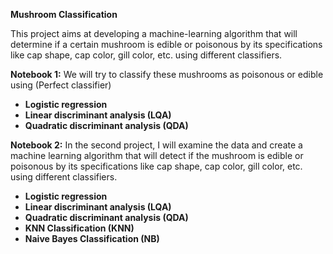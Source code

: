 **Mushroom Classification**

This project aims at developing a machine-learning algorithm that will determine if a certain mushroom is edible or poisonous by its specifications like cap shape, cap color, gill color, etc. using different classifiers.

**Notebook 1:**
We will try to classify these mushrooms as poisonous or edible using (Perfect classifier)
- **Logistic regression**
- **Linear discriminant analysis (LQA)**
- **Quadratic discriminant analysis (QDA)**

**Notebook 2:**
In the second project, I will examine the data and create a machine learning algorithm that will detect if the mushroom is edible or poisonous by its specifications like cap shape, cap color, gill color, etc. using different classifiers.
- **Logistic regression**
- **Linear discriminant analysis (LQA)**
- **Quadratic discriminant analysis (QDA)**
- **KNN Classification (KNN)**
- **Naive Bayes Classification (NB)**

